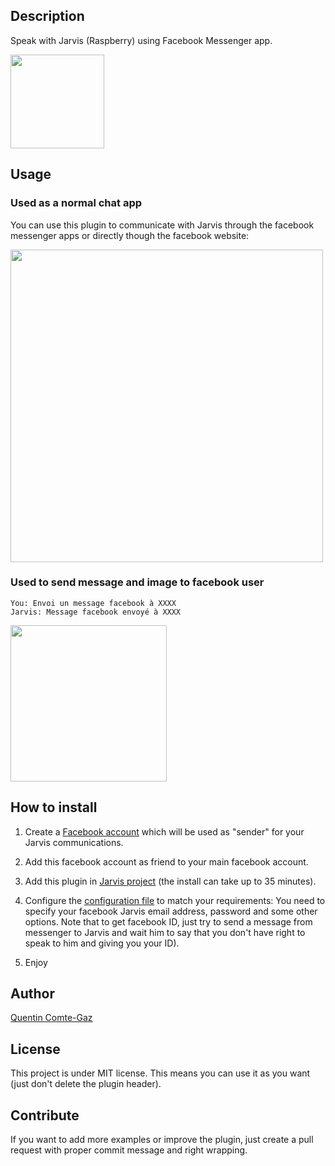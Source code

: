 ## Description
Speak with Jarvis (Raspberry) using Facebook Messenger app.

<img src="https://raw.githubusercontent.com/QuentinCG/jarvis-fb-messenger/master/presentation.png" width="150">


## Usage

### Used as a normal chat app

You can use this plugin to communicate with Jarvis through the facebook messenger apps or directly though the facebook website:

<img src="https://raw.githubusercontent.com/QuentinCG/jarvis-fb-messenger/master/example_base.png" width="500">


### Used to send message and image to facebook user

```
You: Envoi un message facebook à XXXX
Jarvis: Message facebook envoyé à XXXX
```
<img src="https://raw.githubusercontent.com/QuentinCG/jarvis-fb-messenger/master/example_send_message.png" width="250">


## How to install

1) Create a <a target="_blank" href="https://www.facebook.com/">Facebook account</a> which will be used as "sender" for your Jarvis communications.

2) Add this facebook account as friend to your main facebook account.

3) Add this plugin in <a target="_blank" href="http://domotiquefacile.fr/jarvis/content/plugins">Jarvis project</a> (the install can take up to 35 minutes).

4) Configure the <a target="_blank" href="https://github.com/QuentinCG/jarvis-fb-messenger/blob/master/config.sh">configuration file</a> to match your requirements: You need to specify your facebook Jarvis email address, password and some other options.
Note that to get facebook ID, just try to send a message from messenger to Jarvis and wait him to say that you don't have right to speak to him and giving you your ID).

5) Enjoy


## Author
[Quentin Comte-Gaz](http://quentin.comte-gaz.com/)


## License

This project is under MIT license. This means you can use it as you want (just don't delete the plugin header).


## Contribute

If you want to add more examples or improve the plugin, just create a pull request with proper commit message and right wrapping.
